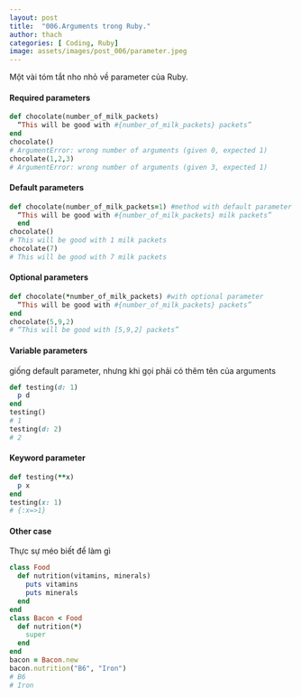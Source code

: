 ```yaml
---
layout: post
title:  "006.Arguments trong Ruby."
author: thach
categories: [ Coding, Ruby]
image: assets/images/post_006/parameter.jpeg
---
```

Một vài tóm tắt nho nhỏ về parameter của Ruby.

#### Required parameters
```ruby
def chocolate(number_of_milk_packets)
  “This will be good with #{number_of_milk_packets} packets”
end
chocolate()
# ArgumentError: wrong number of arguments (given 0, expected 1)
chocolate(1,2,3)
# ArgumentError: wrong number of arguments (given 3, expected 1)
```
#### Default parameters
```ruby
def chocolate(number_of_milk_packets=1) #method with default parameter
  “This will be good with #{number_of_milk_packets} milk packets”
  end
chocolate()
# This will be good with 1 milk packets
chocolate(7)
# This will be good with 7 milk packets
```
#### Optional parameters
```ruby
def chocolate(*number_of_milk_packets) #with optional parameter
  “This will be good with #{number_of_milk_packets} packets”
end
chocolate(5,9,2)
# “This will be good with [5,9,2] packets”
```
#### Variable parameters
giống default parameter, nhưng khi gọi phải có thêm tên của arguments
```ruby
def testing(d: 1)
  p d
end
testing()
# 1
testing(d: 2)
# 2
```
#### Keyword parameter
```Ruby
def testing(**x)
  p x
end
testing(x: 1)
# {:x=>1}
```
#### Other case
Thực sự méo biết để làm gì
```ruby
class Food
  def nutrition(vitamins, minerals)
    puts vitamins
    puts minerals
  end
end
class Bacon < Food
  def nutrition(*)
    super
  end
end
bacon = Bacon.new
bacon.nutrition("B6", "Iron")
# B6
# Iron
```
